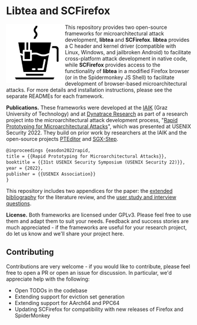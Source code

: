 # Libtea and SCFirefox

<img src="libtea.png" width=160 alt="logo" align="left" />

This repository provides two open-source frameworks for microarchitectural attack development, **libtea** and **SCFirefox**. **libtea** provides a C header and kernel driver (compatible with Linux, Windows, and jailbroken Android) to facilitate cross-platform attack development in native code, while **SCFirefox** provides access to the functionality of **libtea** in a modified Firefox browser (or in the Spidermonkey JS Shell) to facilitate development of browser-based microarchitectural attacks. For more details and installation instructions, please see the separate READMEs for each framework.

**Publications.** These frameworks were developed at the [IAIK](https://github.com/IAIK) (Graz University of Technology) and at [Dynatrace Research](https://github.com/dynatrace-research) as part of a research project into the microarchitectural attack development process, "[Rapid Prototyping for Microarchitectural Attacks](https://www.usenix.org/conference/usenixsecurity22/presentation/easdon)", which was presented at USENIX Security 2022. They build on prior work by researchers at the IAIK and the open-source projects [PTEditor](https://github.com/misc0110/PTEditor) and [SGX-Step](https://github.com/jovanbulck/sgx-step).

```
@inproceedings {easdon2022rapid,
title = {{Rapid Prototyping for Microarchitectural Attacks}},
booktitle = {{31st USENIX Security Symposium (USENIX Security 22)}},
year = {2022},
publisher = {{USENIX Association}}
}
```

This repository includes two appendices for the paper: the [extended bibliography](/extended-bibliography.md) for the literature review, and the [user study and interview questions](/user-study-and-interviews.md).

**License.** Both frameworks are licensed under GPLv3. Please feel free to use them and adapt them to suit your needs. Feedback and success stories are much appreciated - if the frameworks are useful for your research project, do let us know and we'll share your project here.

## Contributing
Contributions are very welcome - if you would like to contribute, please feel free to open a PR or open an issue for discussion. In particular, we'd appreciate help with the following:

* Open TODOs in the codebase
* Extending support for eviction set generation
* Extending support for AArch64 and PPC64
* Updating SCFirefox for compatibility with new releases of Firefox and SpiderMonkey